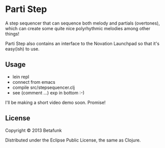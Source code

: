 # Parti Step

A step sequencer that can sequence both melody and partials (overtones), which can create some quite nice polyrhythmic melodies among other things!

Parti Step also contains an interface to the Novation Launchpad so that it's easy(ish) to use.

## Usage

- lein repl
- connect from emacs
- compile src/stepsequencer.clj
- see (comment ...) exp in bottom :-)

I'll be making a short video demo soon. Promise!

## License

Copyright © 2013 Betafunk

Distributed under the Eclipse Public License, the same as Clojure.

